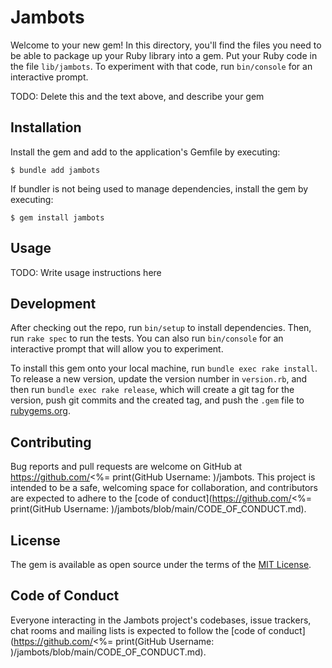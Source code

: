 # Jambots

Welcome to your new gem! In this directory, you'll find the files you need to be able to package up your Ruby library into a gem. Put your Ruby code in the file `lib/jambots`. To experiment with that code, run `bin/console` for an interactive prompt.

TODO: Delete this and the text above, and describe your gem

## Installation

Install the gem and add to the application's Gemfile by executing:

    $ bundle add jambots

If bundler is not being used to manage dependencies, install the gem by executing:

    $ gem install jambots

## Usage

TODO: Write usage instructions here

## Development

After checking out the repo, run `bin/setup` to install dependencies. Then, run `rake spec` to run the tests. You can also run `bin/console` for an interactive prompt that will allow you to experiment.

To install this gem onto your local machine, run `bundle exec rake install`. To release a new version, update the version number in `version.rb`, and then run `bundle exec rake release`, which will create a git tag for the version, push git commits and the created tag, and push the `.gem` file to [rubygems.org](https://rubygems.org).

## Contributing

Bug reports and pull requests are welcome on GitHub at https://github.com/<%= print(GitHub Username: )/jambots. This project is intended to be a safe, welcoming space for collaboration, and contributors are expected to adhere to the [code of conduct](https://github.com/<%= print(GitHub Username: )/jambots/blob/main/CODE_OF_CONDUCT.md).

## License

The gem is available as open source under the terms of the [MIT License](https://opensource.org/licenses/MIT).

## Code of Conduct

Everyone interacting in the Jambots project's codebases, issue trackers, chat rooms and mailing lists is expected to follow the [code of conduct](https://github.com/<%= print(GitHub Username: )/jambots/blob/main/CODE_OF_CONDUCT.md).
